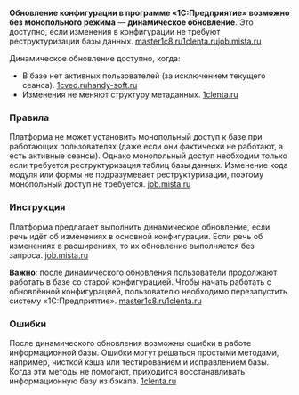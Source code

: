 **Обновление конфигурации в программе «1С:Предприятие» возможно без монопольного режима** — **динамическое обновление**. Это доступно, если изменения в конфигурации не требуют реструктуризации базы данных. [master1c8.ru](https://master1c8.ru/platforma-1s-predpriyatie-8/rukovodstvo-razrabottchika/glava2-rabota-s-konfiguratsiey/1365/)[1clenta.ru](https://1clenta.ru/pattern/189)[job.mista.ru](https://job.mista.ru/topic/884592)

Динамическое обновление доступно, когда:

- В базе нет активных пользователей (за исключением текущего сеанса). [1cved.ru](https://1cved.ru/obnovlenie-konfiguracii-1s/)[handy-soft.ru](https://handy-soft.ru/blog/kak-obnovit-konfiguraciyu-1s/)
- Изменения не меняют структуру метаданных. [1clenta.ru](https://1clenta.ru/pattern/189)

### Правила

Платформа не может установить монопольный доступ к базе при работающих пользователях (даже если они фактически не работают, а есть активные сеансы). Однако монопольный доступ необходим только если требуется реструктуризация таблиц базы данных. Изменение кода модуля или формы не подразумевает реструктуризации, поэтому монопольный доступ не требуется. [job.mista.ru](https://job.mista.ru/topic/884592)

### Инструкция

Платформа предлагает выполнить динамическое обновление, если речь идёт об изменениях в основной конфигурации. Если речь об изменениях в расширениях, то их обновление выполняется без запроса. [job.mista.ru](https://job.mista.ru/topic/884592)

**Важно**: после динамического обновления пользователи продолжают работать в базе со старой конфигурацией. Чтобы начать работать с обновлённой конфигурацией, пользователю необходимо перезапустить систему «1С:Предприятие». [master1c8.ru](https://master1c8.ru/platforma-1s-predpriyatie-8/rukovodstvo-razrabottchika/glava2-rabota-s-konfiguratsiey/1365/)[1clenta.ru](https://1clenta.ru/pattern/189)

### Ошибки

После динамического обновления возможны ошибки в работе информационной базы. Ошибки могут решаться простыми методами, например, чисткой кэша или тестированием и исправлением базы. Когда эти методы не помогают, приходится восстанавливать информационную базу из бэкапа. [1clenta.ru](https://1clenta.ru/pattern/189)